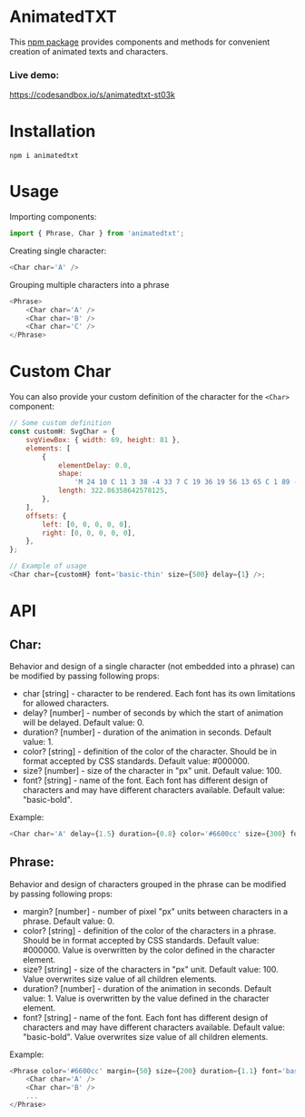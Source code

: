 # AnimatedTXT

This [npm package](https://www.npmjs.com/package/animatedtxt) provides components and methods for convenient creation of animated texts and characters.

### Live demo:

https://codesandbox.io/s/animatedtxt-st03k

# Installation

```
npm i animatedtxt
```

# Usage

Importing components:

```js
import { Phrase, Char } from 'animatedtxt';
```

Creating single character:

```js
<Char char='A' />
```

Grouping multiple characters into a phrase

```js
<Phrase>
	<Char char='A' />
	<Char char='B' />
	<Char char='C' />
</Phrase>
```

# Custom Char

You can also provide your custom definition of the character for the `<Char>` component:

```js
// Some custom definition
const customH: SvgChar = {
	svgViewBox: { width: 69, height: 81 },
	elements: [
		{
			elementDelay: 0.0,
			shape:
				'M 24 10 C 11 3 38 -4 33 7 C 19 36 19 56 13 65 C 1 89 -4 58 12 52 C 35 42 47 35 58 7 C 60 1 51 -4 52 11 C 53 34 37 49 40 76 C 42 92 47 44 68 58',
			length: 322.86358642578125,
		},
	],
	offsets: {
		left: [0, 0, 0, 0, 0],
		right: [0, 0, 0, 0, 0],
	},
};

// Example of usage
<Char char={customH} font='basic-thin' size={500} delay={1} />;
```

# API

## Char:

Behavior and design of a single character (not embedded into a phrase) can be modified by passing following props:

- char [string] - character to be rendered. Each font has its own limitations for allowed characters.
- delay? [number] - number of seconds by which the start of animation will be delayed. Default value: 0.
- duration? [number] - duration of the animation in seconds. Default value: 1.
- color? [string] - definition of the color of the character. Should be in format accepted by CSS standards. Default value: #000000.
- size? [number] - size of the character in "px" unit. Default value: 100.
- font? [string] - name of the font. Each font has different design of characters and may have different characters available. Default value: "basic-bold".

Example:

```js
<Char char='A' delay={1.5} duration={0.8} color='#6600cc' size={300} font='basic-thin' />
```

## Phrase:

Behavior and design of characters grouped in the phrase can be modified by passing following props:

- margin? [number] - number of pixel "px" units between characters in a phrase. Default value: 0.
- color? [string] - definition of the color of the characters in a phrase. Should be in format accepted by CSS standards. Default value: #000000. Value is overwritten by the color defined in the character element.
- size? [string] - size of the characters in "px" unit. Default value: 100. Value overwrites size value of all children elements.
- duration? [number] - duration of the animation in seconds. Default value: 1. Value is overwritten by the value defined in the character element.
- font? [string] - name of the font. Each font has different design of characters and may have different characters available. Default value: "basic-bold". Value overwrites size value of all children elements.

Example:

```js
<Phrase color='#6600cc' margin={50} size={200} duration={1.1} font='basic-thin'>
	<Char char='A' />
	<Char char='B' />
	...
</Phrase>
```
